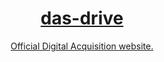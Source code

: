 <div align="center">
  <a href=https://das-drive.cyou/<img src="https://cdn.discordapp.com/icons/884155353485434890/33548bb3e5fbef6894febc25a753bb4a.png?size=4096"</a>

# das-drive
Official Digital Acquisition website.
